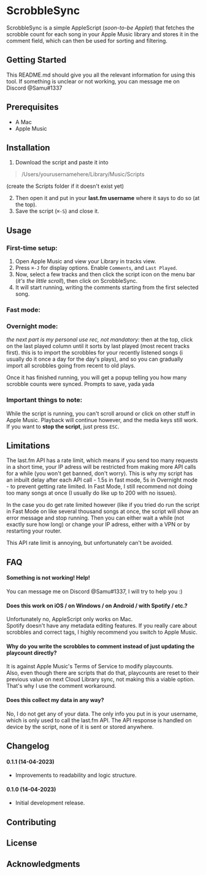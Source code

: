 # ScrobbleSync

ScrobbleSync is a simple AppleScript (*soon-to-be Applet*) that fetches the scrobble count for each song in your Apple Music library and stores it in the comment field, which can then be used for sorting and filtering.

## Getting Started

This README.md should give you all the relevant information for using this tool. If something is unclear or not working, you can message me on Discord @Samu#1337

## Prerequisites
- A Mac
- Apple Music

## Installation
1. Download the script and paste it into

>/Users/yourusernamehere/Library/Music/Scripts

(create the Scripts folder if it doesn't exist yet)

2. Then open it and put in your **last.fm username** where it says to do so (at the top).
3. Save the script (`⌘-S`) and close it.

## Usage

### First-time setup:
1. Open Apple Music and view your Library in tracks view. 
2. Press `⌘-J` for display options. Enable `Comments`, and `Last Played`.
3. Now, select a few tracks and then click the script icon on the menu bar (*it's the little scroll*), then click on ScrobbleSync.  
4. It will start running, writing the comments starting from the first selected song.

### Fast mode:

### Overnight mode:


*the next part is my personal use rec, not mandatory:*
then at the top, click on the last played column until it sorts by last played (most recent tracks first). this is to import the scrobbles for your recently listened songs (i usually do it once a day for the day's plays), and so you can gradually import all scrobbles going from recent to old plays.

Once it has finished running, you will get a popup telling you how many scrobble counts were synced.
Prompts to save, yada yada

### Important things to note:

While the script is running, you can't scroll around or click on other stuff in Apple Music. 
Playback will continue however, and the media keys still work. 
If you want to **stop the script**, just press `ESC`. 

## Limitations

The last.fm API has a rate limit, which means if you send too many requests in a short time, your IP adress will be restricted from making more API calls for a while (you won't get banned, don't worry). 
This is why my script has an inbuilt delay after each API call - 1.5s in fast mode, 5s in Overnight mode - to prevent getting rate limited. 
In Fast Mode, I still recommend not doing too many songs at once (I usually do like up to 200 with no issues).

In the case you do get rate limited however (like if you tried do run the script in Fast Mode on like several thousand songs at once, the script will show an error message and stop running. 
Then you can either wait a while (not exactly sure how long) or change your IP adress, either with a VPN or by restarting your router.

This API rate limit is annoying, but unfortunately can't be avoided.

## FAQ

#### Something is not working! Help!  
You can message me on Discord @Samu#1337, I will try to help you :)


#### Does this work on iOS / on Windows / on Android / with Spotify / etc.?  
Unfortunately no, AppleScript only works on Mac.  
Spotify doesn't have any metadata editing features. If you really care about scrobbles and correct tags, I highly recommend you switch to Apple Music.


#### Why do you write the scrobbles to comment instead of just updating the playcount directly?  
It is against Apple Music's Terms of Service to modify playcounts.  
Also, even though there are scripts that do that, playcounts are reset to their previous value on next Cloud Library sync, not making this a viable option.
That's why I use the comment workaround.

#### Does this collect my data in any way?  
No, I do not get any of your data. The only info you put in is your username, which is only used to call the last.fm API. The API response is handled on device by the script, none of it is sent or stored anywhere.

## Changelog

#### 0.1.1 (14-04-2023)
- Improvements to readability and logic structure.

#### 0.1.0 (14-04-2023)
- Initial development release.

## Contributing

## License

## Acknowledgments
